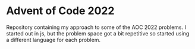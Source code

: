 # Advent of Code 2022

Repository containing my approach to some of the AOC 2022 problems. I started out in js, but the problem space
got a bit repetitive so started using a different language for each problem. 

